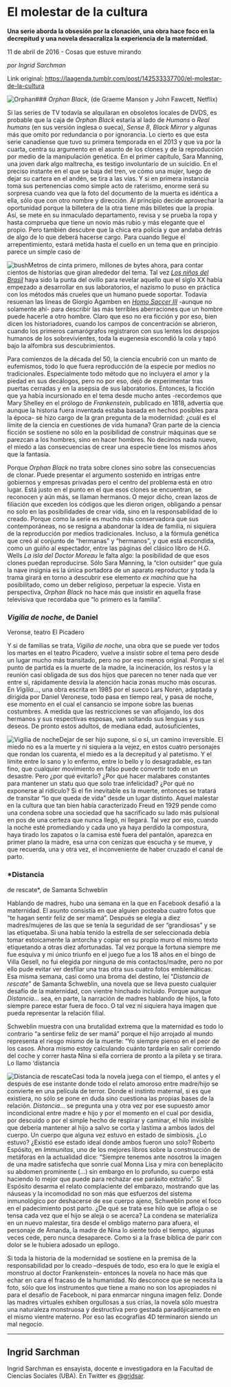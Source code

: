 # El molestar de la cultura

**Una
serie aborda la obsesión por la clonación, una obra
hace foco en la decrepitud y una novela
desacraliza la experiencia de la maternidad.**

11 de abril de 2016 - Cosas que estuve mirando

_por Ingrid Sarchman_

Link original: https://laagenda.tumblr.com/post/142533337700/el-molestar-de-la-cultura

![Orphan](https://64.media.tumblr.com/be4ee0f7e962a16285b628fd2fda5236/tumblr_inline_pk0z38jWPO1t6q87u_500.jpg)### *Orphan
Black*, (de Graeme Manson y John Fawcett, Netflix)

Si
las series de TV todavía se alquilaran en obsoletos locales de DVDS,
es probable que la caja de *Orphan
Black* estaría al lado
de *Humans*
o *Real humans*
(en sus versión inglesa o sueca), *Sense
8*, *Black
Mirror* y algunas más
que omito por redundancia o por ignorancia. Lo cierto es que esta
serie canadiense que tuvo su primera temporada en el 2013 y que va
por la cuarta, centra su argumento en el asunto de los clones y de la
reproducción por medio de la manipulación genética. En el primer
capítulo, Sara Manning, una joven dark algo maltrecha, es testigo
involuntario de un suicidio. En el preciso instante en el que se baja
del tren, ve cómo una mujer, luego de dejar su cartera en el andén,
se tira a las vías. Y si en primera instancia toma sus pertenencias
como simple acto de raterismo, enorme será su sorpresa cuando vea
que la foto del documento de la muerta es idéntica a ella, sólo que
con otro nombre y dirección. Al principio decide aprovechar la
oportunidad porque la billetera de la otra tiene más billetes que la
propia. Así, se mete en su inmaculado departamento, revisa y se
prueba la ropa y hasta comprueba que tiene un novio más rubio y más
elegante que el propio. Pero también descubre que la chica era
policía y que andaba detrás de algo de lo que deberá hacerse
cargo. Para cuando llegue el arrepentimiento, estará metida hasta el
cuello en un tema que en principio parece un simple caso de



![bush](https://64.media.tumblr.com/be4ee0f7e962a16285b628fd2fda5236/tumblr_inline_pk0z38jWPO1t6q87u_250.jpg)Metros
de cinta primero, millones de bytes ahora, para contar cientos de
historias que giran alrededor del tema. Tal vez [*Los
niños del Brasil*](https://www.youtube.com/watch?v=VtJlSdlOudI)
haya sido la punta del ovillo para revelar aquello que el siglo XX
había empezado a desarrollar en sus laboratorios, el nazismo lo puso
en práctica con los métodos más crueles que un humano puede
soportar. Todavía resuenan las líneas de Giorgio Agamben en [*Homo
Saccer III*](http://www.mercaba.org/SANLUIS/Filosofia/autores/Contempor%C3%A1nea/Agamben/Lo%20que%20queda%20de%20Auschwitz.pdf) -aunque
no solamente ahí- para describir las más terribles aberraciones que
un hombre puede hacerle a otro hombre. Claro que eso no era ficción
y por eso, bien dicen los historiadores, cuando los campos de
concentración se abrieron, cuando los primeros camarógrafos
registraron con sus lentes los despojos humanos de los
sobrevivientes, toda la eugenesia escondió la cola y tapó bajo la
alfombra sus descubrimientos.

Para
comienzos de la década del 50, la ciencia encubrió con un manto de
eufemismos, todo lo que fuera reproducción de la especie por medios
no tradicionales. Especialmente todo método que no incluyera el amor
y la piedad en sus decálogos, pero no por eso, dejó de experimentar
tras puertas cerradas y en la asepsia de sus laboratorios. Entonces,
la ficción que ya había incursionado en el tema desde mucho antes
-recordemos que Mary Shelley en el prólogo de *Frankenstein*,
publicado en 1818, advertía que aunque la historia fuera inventada
estaba basada en hechos posibles para la época- se hizo cargo de la
gran pregunta de la modernidad: ¿cuál es el límite de la ciencia
en cuestiones de vida humana? Gran parte de la ciencia ficción se
sostiene no sólo en la posibilidad de construir máquinas que se
parezcan a los hombres, sino en hacer hombres. No decimos nada nuevo,
el miedo a las consecuencias de crear una especie tiene los mismos
años que la fantasía. 


Porque
*Orphan Black*
no trata sobre clones sino sobre las consecuencias de clonar. Puede
presentar el argumento sostenido en intrigas entre gobiernos y
empresas privadas pero el centro del problema está en otro lugar.
Está justo en el punto en el que esos clones se encuentran, se
reconocen y aún más, se llaman hermanos. O mejor dicho, crean lazos
de filiación que exceden los códigos que les dieron origen,
obligando a pensar no solo en las posibilidades de crear vida, sino
en la responsabilidad de lo creado. Porque como la serie es mucho más
conservadora que sus contemporáneas, no se resigna a abandonar la
idea de familia, ni siquiera de la reproducción por medios
tradicionales. Incluso, a la fórmula genética que creó al conjunto
de “hermanas” y “hermanos”, y que está escondida, como un
guiño al espectador, entre las páginas del clásico libro de H.G.
Wells *La isla del
Doctor Moreau* le falta
algo: la posibilidad de que esos clones puedan reproducirse. Sólo
Sara Manning, la “clon outsider” que guía la nave insignia es la
única portadora de un aparato reproductor y toda la trama girará en
torno a descubrir ese elemento *ex
machina* que ha
posibilitado, como un deber religioso, perpetuar la especie. Vista en
perspectiva, *Orphan
Black* no hace más que
insistir en aquella frase televisiva que recordaba que “lo primero
es la familia”.

  


### *Vigilia de noche*, de Daniel
Veronse, teatro El Picadero

Y
si de familias se trata, *Vigilia
de noche*, una obra que
se puede ver todos los martes en el teatro Picadero, vuelve a
insistir sobre el tema pero desde un lugar mucho más transitado,
pero no por eso menos original. Porque si el punto de partida es la
muerte de la madre, la incineración, los restos y la reunión casi
obligada de sus dos hijos que parecen no tener nada que ver entre sí,
rápidamente desvía la atención hacia zonas mucho más oscuras. En
*Vigilia*…,
una obra escrita en 1985 por el sueco Lars Norén, adaptada y
dirigida por Daniel Veronese, todo pasa en tiempo real, y pasa de
noche, ese momento en el cual el cansancio se impone sobre las buenas
costumbres. A medida que las restricciones se van aflojando, los dos
hermanos y sus respectivas esposas, van soltando sus lenguas y sus
deseos. De pronto estos adultos, de mediana edad, autosuficientes,


![Vigilia de noche](https://64.media.tumblr.com/243f2f5b6db283d527630b04d0b346dd/tumblr_inline_pk0z39sxSt1t6q87u_250.png)Dejar
de ser hijo supone, sí o sí, un camino irreversible. El miedo no es
a la muerte y ni siquiera a la vejez, en estos cuatro personajes que
rondan los cuarenta, el miedo es a la decrepitud y al patetismo. Y el
límite entre lo sano y lo enfermo, entre lo bello y lo desagradable,
es tan fino, que cualquier movimiento en falso puede convertir todo
en un desastre. Pero ¿por qué evitarlo? ¿Por qué hacer malabares
constantes para mantener un statu quo que solo trae infelicidad? ¿Por
qué no exponerse al ridículo? Si el fin inevitable es la muerte,
entonces se tratará de transitar “lo que queda de vida” desde un
lugar distinto. Aquel malestar en la cultura que tan bien había
caracterizado Freud en 1929 pende como una condena sobre una sociedad
que ha sacrificado su lado más pulsional en pos de una certeza que
nunca llegó, ni llegará. Tal vez por eso, cuando la noche esté
promediando y cada uno ya haya perdido la compostura, haya tirado los
zapatos o la camisa esté fuera del pantalón, aparezca en primer
plano la madre, esa urna con cenizas que escucha y se mueve, y que recuerda, una y otra vez, el inconveniente de haber cruzado el canal de parto.

  


### *Distancia
de rescate*, de
Samanta Schweblin

Hablando
de madres, hubo una semana en la que en Facebook desafió a la
maternidad. El asunto consistía en que alguien posteaba cuatro fotos
que “te hagan sentir feliz de ser mamá”. Después se elegía a
diez madres/mujeres de las que se tenía la seguridad de ser
“grandiosas” y se las etiquetaba. Si una había tenido la
estrella de ser seleccionada debía tomar estoicamente la antorcha y
copiar en su propio muro el mismo texto etiquetando a otras diez
afortunadas. Tal vez porque la fortuna siempre me fue esquiva y mi
único triunfo en el juego fue a los 18 años en el bingo de Villa
Gesell, no fui elegida por ninguna de mis contactos/madre, pero no
por ello pude evitar ver desfilar una tras otra sus cuatro fotos
emblemáticas. Esa misma semana, casi como una broma del destino, leí
“*Distancia de
rescate*” de Samanta
Schweblin, una novela que se lleva puesto cualquier desafío de la
maternidad, con vientre hinchado incluido. Porque aunque *Distancia…*
sea, en parte, la narración de madres hablando de hijos, la foto
siempre parece estar fuera de foco. O tal vez ni siquiera haya imagen
que pueda representar la relación filial. 


Schweblin
muestra con una brutalidad extrema que la maternidad es todo lo
contrario “a sentirse feliz de ser mamá” porque el hijo arrojado
al mundo representa el riesgo mismo de la muerte: “Yo
siempre pienso en el peor de los casos. Ahora mismo estoy calculando
cuánto tardaría en salir corriendo del coche y correr hasta Nina si
ella corriera de pronto a la pileta y se tirara. Lo llamo ‘distancia


![Distancia de rescate](https://64.media.tumblr.com/119c889ee57600822759036594518e09/tumblr_inline_pk0z3aekP81t6q87u_250.jpg)Casi
toda la novela juega con el tiempo, el antes y el después de ese
instante donde todo el relato amoroso entre madre/hijo se convierte
en una película de terror. Donde el instinto maternal, si es que
existiera, no sólo se pone en duda sino cuestiona las propias bases
de la relación. *Distancia…*
se pregunta una y otra vez por ese supuesto amor incondicional entre
madre e hijo y por el momento en el cual por desidia, por descuido o
por el simple hecho de respirar y caminar, el hilo invisible que
debería mantener al hijo a salvo se corta y lastima a ambos lados
del cuerpo. Un cuerpo que alguna vez estuvo en estado de simbiosis.
¿Lo estuvo? ¿Existió ese estado ideal donde ambos fueron uno solo?
Roberto Espósito, en *Immunitas*,
uno de los mejores libros sobre la construcción de metáforas en la
actualidad dice: “Siempre
tenemos ante nosotros la imagen de una madre satisfecha que sonríe
cual Monna Lisa y mira con beneplácito su abdomen prominente (…)
sin embargo en lo profundo, su cuerpo está haciendo lo mejor que
puede para rechazar ese parásito extraño”.
Si Espósito desarma el relato complaciente del embarazo, mostrando
que las náuseas y la incomodidad no son más que esfuerzos del
sistema inmunológico por deshacerse de ese cuerpo ajeno, Schweblin
pone el foco en el padecimiento post parto. ¿De qué se trata ese
hilo que se afloja o se tensa cada vez que el hijo se aleja o se
acerca? La condena se materializa en un nuevo malestar, tira desde el
ombligo materno para afuera, el personaje de Amanda, la madre de Nina
lo siente todo el tiempo, algunas veces cede, pero nunca desaparece.
Como si a la frase bíblica de parir con dolor se le hubiera adosado
un epílogo.

Si
toda la historia de la modernidad se sostiene en la premisa de la
responsabilidad por lo creado –después de todo, eso era lo que le
exigía el monstruo al doctor Frankenstein- entonces la novela no
hace más que echar en cara el fracaso de la humanidad. No desconoce
que se necesita la foto, sólo que los instrumentos que tiene a mano
no son los apropiados ni para el desafío de Facebook, ni para
enmarcar ninguna imagen feliz. Donde las madres virtuales exhiben
orgullosas a sus crías, la novela sólo muestra una naturaleza
monstruosa y destructiva pero gestada paradójicamente en el mismo
vientre materno. Por eso las ecografías 4D terminaron siendo un mal
negocio.      




---

 Ingrid Sarchman
----------------

Ingrid Sarchman es ensayista, docente e investigadora en la Facultad de Ciencias Sociales (UBA). En Twitter es [@gridsar](https://twitter.com/gridsar). 

